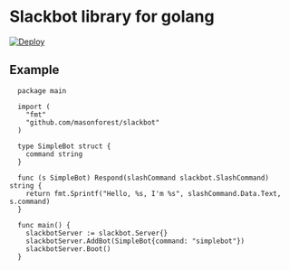 
# Slackbot library for golang

[![Deploy](https://www.herokucdn.com/deploy/button.png)](https://heroku.com/deploy)

## Example

      package main

      import (
        "fmt"
        "github.com/masonforest/slackbot"
      )

      type SimpleBot struct {
        command string
      }

      func (s SimpleBot) Respond(slashCommand slackbot.SlashCommand) string {
        return fmt.Sprintf("Hello, %s, I'm %s", slashCommand.Data.Text, s.command)
      }

      func main() {
        slackbotServer := slackbot.Server{}
        slackbotServer.AddBot(SimpleBot{command: "simplebot"})
        slackbotServer.Boot()
      }
